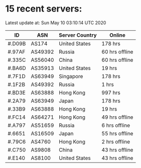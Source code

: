 # 15 recent servers:

Latest update at: Sun May 10 03:10:14 UTC 2020

| ID | ASN | Server Country | Online |
| -- | --- | -------------- | ------ |
| #.D09B | AS174 | United States | 178 hrs |
| #.97AF | AS49392 | Russia | 60 hrs offline |
| #.335C | AS56040 | China | 60 hrs offline |
| #.BA6D | AS35913 | United States | 19 hrs |
| #.7F1D | AS63949 | Singapore | 178 hrs |
| #.1F2B | AS49392 | Russia | 1 hrs |
| #.BD3E | AS63888 | Hong Kong | 997 hrs |
| #.2A79 | AS63949 | Japan | 178 hrs |
| #.33B9 | AS63888 | Hong Kong | 19 hrs |
| #.FC14 | AS64271 | Hong Kong | 49 hrs offline |
| #.A797 | AS51659 | Russia | 6 hrs offline |
| #.6651 | AS16509 | Japan | 55 hrs offline |
| #.79C6 | AS4760 | Hong Kong | 2 hrs offline |
| #.C750 | AS9808 | China | 43 hrs offline |
| #.E140 | AS8100 | United States | 43 hrs offline |

